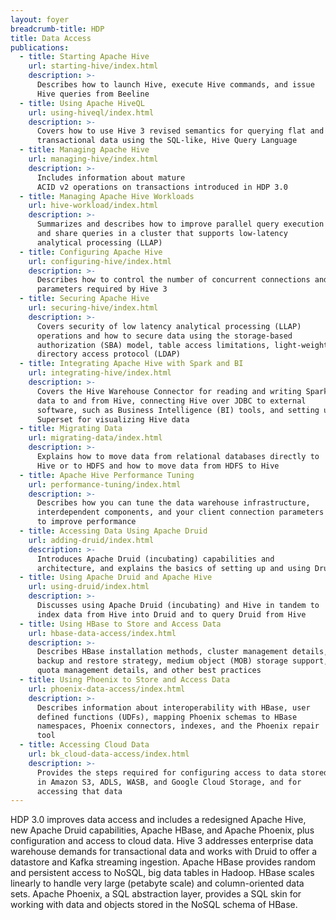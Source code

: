 ```yaml
---
layout: foyer
breadcrumb-title: HDP
title: Data Access
publications:
  - title: Starting Apache Hive
    url: starting-hive/index.html
    description: >-
      Describes how to launch Hive, execute Hive commands, and issue
      Hive queries from Beeline
  - title: Using Apache HiveQL
    url: using-hiveql/index.html
    description: >-
      Covers how to use Hive 3 revised semantics for querying flat and
      transactional data using the SQL-like, Hive Query Language
  - title: Managing Apache Hive
    url: managing-hive/index.html
    description: >-
      Includes information about mature
      ACID v2 operations on transactions introduced in HDP 3.0
  - title: Managing Apache Hive Workloads
    url: hive-workload/index.html
    description: >-
      Summarizes and describes how to improve parallel query execution
      and share queries in a cluster that supports low-latency
      analytical processing (LLAP)
  - title: Configuring Apache Hive
    url: configuring-hive/index.html
    description: >-
      Describes how to control the number of concurrent connections and
      parameters required by Hive 3
  - title: Securing Apache Hive
    url: securing-hive/index.html
    description: >-
      Covers security of low latency analytical processing (LLAP)
      operations and how to secure data using the storage-based
      authorization (SBA) model, table access limitations, light-weight
      directory access protocol (LDAP)
  - title: Integrating Apache Hive with Spark and BI
    url: integrating-hive/index.html
    description: >-
      Covers the Hive Warehouse Connector for reading and writing Spark
      data to and from Hive, connecting Hive over JDBC to external
      software, such as Business Intelligence (BI) tools, and setting up
      Superset for visualizing Hive data
  - title: Migrating Data
    url: migrating-data/index.html
    description: >-
      Explains how to move data from relational databases directly to
      Hive or to HDFS and how to move data from HDFS to Hive
  - title: Apache Hive Performance Tuning
    url: performance-tuning/index.html
    description: >-
      Describes how you can tune the data warehouse infrastructure,
      interdependent components, and your client connection parameters
      to improve performance
  - title: Accessing Data Using Apache Druid
    url: adding-druid/index.html
    description: >-
      Introduces Apache Druid (incubating) capabilities and
      architecture, and explains the basics of setting up and using Druid
  - title: Using Apache Druid and Apache Hive
    url: using-druid/index.html
    description: >-
      Discusses using Apache Druid (incubating) and Hive in tandem to
      index data from Hive into Druid and to query Druid from Hive
  - title: Using HBase to Store and Access Data
    url: hbase-data-access/index.html
    description: >-
      Describes HBase installation methods, cluster management details,
      backup and restore strategy, medium object (MOB) storage support,
      quota management details, and other best practices
  - title: Using Phoenix to Store and Access Data
    url: phoenix-data-access/index.html
    description: >-
      Describes information about interoperability with HBase, user
      defined functions (UDFs), mapping Phoenix schemas to HBase
      namespaces, Phoenix connectors, indexes, and the Phoenix repair
      tool
  - title: Accessing Cloud Data
    url: bk_cloud-data-access/index.html
    description: >-
      Provides the steps required for configuring access to data stored
      in Amazon S3, ADLS, WASB, and Google Cloud Storage, and for
      accessing that data
---
```


HDP 3.0 improves data access and includes a redesigned Apache Hive, new
Apache Druid capabilities, Apache HBase, and Apache Phoenix, plus
configuration and access to cloud data. Hive 3 addresses enterprise data
warehouse demands for transactional data and works with Druid to offer a
datastore and Kafka streaming ingestion. Apache HBase provides random
and persistent access to NoSQL, big data tables in Hadoop. HBase scales
linearly to handle very large (petabyte scale) and column-oriented data
sets. Apache Phoenix, a SQL abstraction layer, provides a SQL skin for
working with data and objects stored in the NoSQL schema of HBase.

